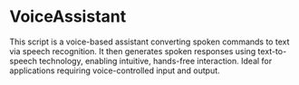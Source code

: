 # VoiceAssistant
This script is a voice-based assistant converting spoken commands to text via speech recognition. It then generates spoken responses using text-to-speech technology, enabling intuitive, hands-free interaction. Ideal for applications requiring voice-controlled input and output.
